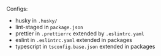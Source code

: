 Configs:

- husky in `.husky/`
- lint-staged in `package.json`
- prettier in `.prettierrc` extended by `.eslintrc.yaml`
- eslint in `.eslintrc.yaml` extended in packages
- typescript in `tsconfig.base.json` extended in packages
